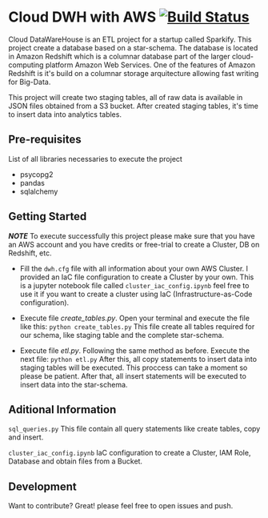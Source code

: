 # Cloud DWH with AWS [![Build Status](https://travis-ci.org/kennycontreras/cloud-dwh.svg?branch=master)](https://travis-ci.org/kennycontreras/cloud-dwh)

Cloud DataWareHouse is an ETL project for a startup called Sparkify.
This project create a database based on a star-schema. The database is located in Amazon Redshift which is a columnar database part of the larger cloud-computing platform Amazon Web Services. One of the features of Amazon Redshift is it's build on a columnar storage arquitecture allowing fast writing for Big-Data.

This project will create two staging tables, all of raw data is available in JSON files obtained from a S3 bucket. After created staging tables, it's time to insert data into analytics tables.

## Pre-requisites

List of all libraries necessaries to execute the project

* psycopg2
* pandas
* sqlalchemy

## Getting Started

***NOTE***
To execute successfully this project please make sure that you have an AWS account and you have credits or free-trial to create a Cluster, DB on Redshift, etc.

- Fill the `dwh.cfg` file with all information about your own AWS Cluster. I provided an IaC file configuration to create a Cluster by your own. This is a jupyter notebook file called `cluster_iac_config.ipynb` feel free to use it if you want to create a cluster using IaC (Infrastructure-as-Code configuration).

- Execute file _create_tables.py_. Open your terminal and execute the file like this: `python create_tables.py`
This file create all tables required for our schema, like staging table and the complete star-schema.

- Execute file _etl.py_. Following the same method as before. Execute the next file: `python etl.py`
After this, all copy statements to insert data into staging tables will be executed. This proccess can take a moment so please be patient.
After that, all insert statements will be executed to insert data into the star-schema.

## Aditional Information

`sql_queries.py`
This file contain all query statements like create tables, copy and insert.

`cluster_iac_config.ipynb`
IaC configuration to create a Cluster, IAM Role, Database and obtain files from a Bucket.


## Development

Want to contribute? Great! please feel free to open issues and push.
